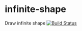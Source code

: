# infinite-shape
Draw infinite shape
[![Build Status](https://travis-ci.org/gsathish36/infinite-shape.svg?branch=master)](https://travis-ci.org/gsathish36/infinite-shape)